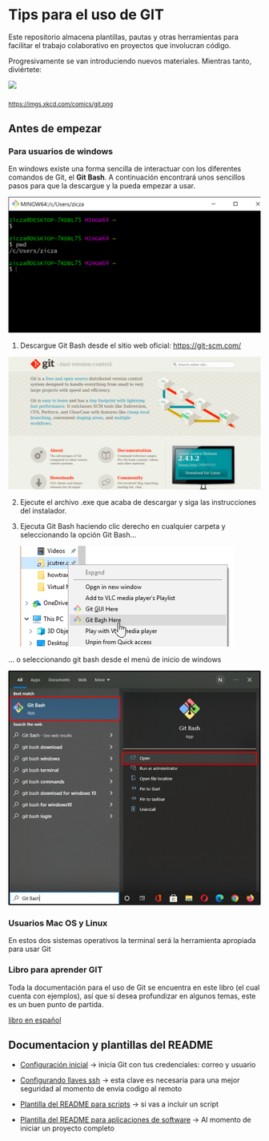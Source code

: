 # Tips para el uso de GIT

Este repositorio almacena plantillas, pautas y otras herramientas para facilitar el trabajo colaborativo en proyectos que involucran código.

Progresivamente se van introduciendo nuevos materiales. Mientras tanto, diviértete:

![](https://imgs.xkcd.com/comics/git.png)

<sub>https://imgs.xkcd.com/comics/git.png</sub>

## Antes de empezar
### Para usuarios de windows
En windows existe una forma sencilla de interactuar con los diferentes comandos de Git, el **Git Bash**. A continuación encontrará unos sencillos pasos para que la descargue y la pueda empezar a usar.

![alt text](image-3.png)
1. Descargue Git Bash desde el sitio web oficial: https://git-scm.com/

![alt text](image.png)

2. Ejecute el archivo .exe que acaba de descargar y siga las instrucciones del instalador.

3. Ejecuta Git Bash haciendo clic derecho en cualquier carpeta y seleccionando la opción Git Bash...

    ![alt text](image-2.png)

... o seleccionando git bash desde el menú de inicio de windows

![alt text](image-1.png)

### Usuarios Mac OS y Linux
En estos dos sistemas operativos la terminal será la herramienta apropiada para usar Git

### Libro para aprender GIT
Toda la documentación para el uso de Git se encuentra en este libro (el cual cuenta con ejemplos), así que si desea profundizar en algunos temas, este es un buen punto de partida.

[libro en español](https://git-scm.com/book/es/v2)
## Documentacion y plantillas del README

- [Configuración inicial](configuracion_inicial.md) -> inicia Git con tus credenciales: correo y usuario

- [Configurando llaves ssh](acerca_de_llaves_SSH(ssh_keys).md) -> esta clave es necesaria para una mejor seguridad al momento de envia codigo al remoto

- [Plantilla del README para scripts](readme_template_for_scripts.md) -> si vas a incluir un script

- [Plantilla del README para aplicaciones de software](readme_template.md) -> Al momento de iniciar un proyecto completo